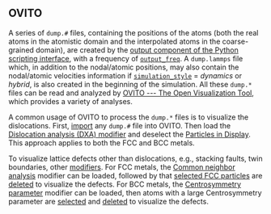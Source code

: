 ## OVITO

A series of `dump.#` files, containing the positions of the atoms (both the real atoms in the atomistic domain and the interpolated atoms in the coarse-grained domain), are created by the [output component of the Python scripting interface](../chapter4/output.md), with a frequency of [`output_freq`](../chapter5/dump.md). A `dump.lammps` file which, in addition to the nodal/atomic positions, may also contain the nodal/atomic velocities information if [`simulation_style`](../chapter5/simulator.md) = _dynamics_ or _hybrid_, is also created in the beginning of the simulation. All these `dump.*` files can be read and analyzed by [OVITO --- The Open Visualization Tool](www.ovito.org), which provides a variety of analyses.

A common usage of OVITO to process the `dump.*` files is to visualize the dislocations. First, [import](https://ovito.org/manual/usage.import.html) any `dump.#` file into OVITO. Then load the [Dislocation analysis (DXA) modifier](https://ovito.org/manual/particles.modifiers.dislocation_analysis.html) and deselect the [Particles in Display](https://ovito.org/manual/display_objects.html). This approach applies to both the FCC and BCC metals.

To visualize lattice defects other than dislocations, e.g., stacking faults, twin boundaries, other [modifiers](https://ovito.org/manual/particles.modifiers.html). For FCC metals, the [Common neighbor analysis](https://ovito.org/manual/particles.modifiers.common_neighbor_analysis.html) modifier can be loaded, followed by that [selected FCC particles](https://ovito.org/manual/particles.modifiers.select_particle_type.html) are [deleted](https://ovito.org/manual/particles.modifiers.delete_selected_particles.html) to visualize the defects. For BCC metals, the [Centrosymmetry parameter](https://ovito.org/manual/particles.modifiers.centrosymmetry.html) modifier can be loaded, then atoms with a large Centrosymmetry parameter are [selected](https://ovito.org/manual/particles.modifiers.expression_select.html) and [deleted](https://ovito.org/manual/particles.modifiers.delete_selected_particles.html) to visualize the defects.

	